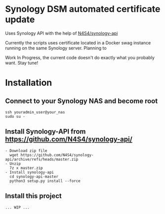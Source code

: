 # Synology DSM automated certificate update

Uses Synology API with the help of [N4S4/synology-api](https://github.com/N4S4/synology-api)

Currently the scripts uses certificate located in a Docker swag instance running on the same Synology server. Planning to 

Work In Progress, the current code doesn't do exactly what you probably want. Stay tune!

# Installation

## Connect to your Synology NAS and become root
```
ssh youradmin_user@your_nas
sudo su -
```

## Install Synology-API from https://github.com/N4S4/synology-api/
```
- Download zip file
  wget https://github.com/N4S4/synology-api/archive/refs/heads/master.zip
- Unzip
  7z x master.zip
- Install synology-api
  cd synology-api-master
  python3 setup.py install --force
```

## Install this project
```
... WIP ...
```
